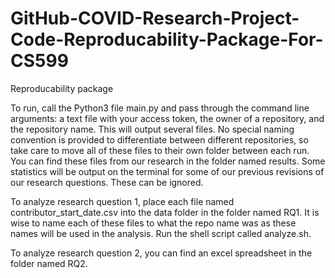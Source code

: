 # GitHub-COVID-Research-Project-Code-Reproducability-Package-For-CS599
Reproducability package

To run, call the Python3 file main.py and pass through the command line arguments: a text file with your access token, the owner of a repository, and the repository name. This will output several files. No special naming convention is provided to differentiate between different repositories, so take care to move all of these files to their own folder between each run. You can find these files from our research in the folder named results. Some statistics will be output on the terminal for some of our previous revisions of our research questions. These can be ignored.

To analyze research question 1, place each file named contributor_start_date.csv into the data folder in the folder named RQ1. It is wise to name each of these files to what the repo name was as these names will be used in the analysis. Run the shell script called analyze.sh.

To analyze research question 2, you can find an excel spreadsheet in the folder named RQ2.
